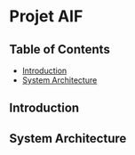 # Projet AIF

## Table of Contents
- [Introduction](#introduction)
- [System Architecture](#system-architecture)



## Introduction

## System Architecture
